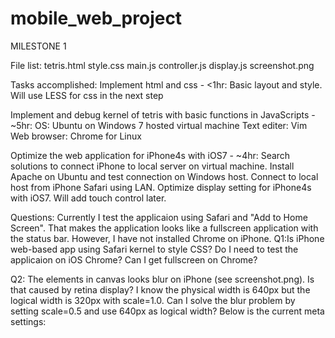 # mobile_web_project

MILESTONE 1

File list:
  tetris.html
  style.css
  main.js
  controller.js
  display.js
  screenshot.png

Tasks accomplished:
  Implement html and css - <1hr:
    Basic layout and style. 
    Will use LESS for css in the next step
  
  Implement and debug kernel of tetris with basic functions in JavaScripts - ~5hr:
    OS: Ubuntu on Windows 7 hosted virtual machine
    Text editer: Vim
    Web browser: Chrome for Linux
    
  Optimize the web application for iPhone4s with iOS7 - ~4hr:
    Search solutions to connect iPhone to local server on virtual machine. 
    Install Apache on Ubuntu and test connection on Windows host.
    Connect to local host from iPhone Safari using LAN.
    Optimize display setting for iPhone4s with iOS7.
    Will add touch control later.
    
Questions:
  Currently I test the applicaion using Safari and "Add to Home Screen". That makes the application looks like a fullscreen application with the status bar. However, I have not installed Chrome on iPhone.
  Q1:Is iPhone web-based app using Safari kernel to style CSS?
    Do I need to test the applicaion on iOS Chrome? Can I get fullscreen on Chrome?
  
  Q2: The elements in canvas looks blur on iPhone (see screenshot.png). Is that caused by retina display? I know the physical width is 640px but the logical width is 320px with scale=1.0. Can I solve the blur problem by setting scale=0.5 and use 640px as logical width?
  Below is the current meta settings:
    <meta name="viewport" content="width=device-width, initial-scale=1.0, maximum-scale=1.0, minimum-scale=1.0, user-scalable=no, minimal-ui">
    <meta name="apple-mobile-web-app-capable" content="yes">
    <meta name="apple-mobile-web-app-status-bar-style" content="black">
    
    
